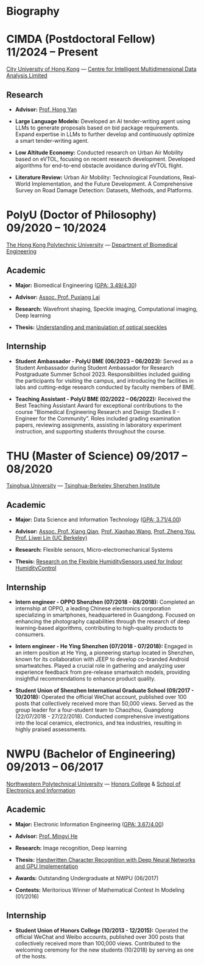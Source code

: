 # Biography

# CIMDA (Postdoctoral Fellow) 11/2024 – Present

[City University of Hong Kong](https://www.cityu.edu.hk/) — 
[Centre for Intelligent Multidimensional Data Analysis Limited](https://www.innocimda.com/)

## Research

- **Advisor:** [Prof. Hong Yan](https://scholars.cityu.edu.hk/en/persons/ityan)

- **Large Language Models:** Developed an AI tender-writing agent using LLMs to generate proposals based on bid package requirements. Expand expertise in LLMs to further develop and continuously optimize a smart tender-writing agent.

- **Low Altitude Economy:** Conducted research on Urban Air Mobility based on eVTOL, focusing on recent research development. Developed algorithms for end-to-end obstacle avoidance during eVTOL flight.

- **Literature Review:** Urban Air Mobility: Technological Foundations, Real-World Implementation, and the Future Development. A Comprehensive Survey on Road Damage Detection: Datasets, Methods, and Platforms.


# PolyU (Doctor of Philosophy) 09/2020 – 10/2024

[The Hong Kong Polytechnic University](https://www.polyu.edu.hk/) — 
[Department of Biomedical Engineering](https://www.polyu.edu.hk/bme/)

## Academic

- **Major:** Biomedical Engineering ([GPA: 3.49/4.30](https://863zq.github.io/Publication/PhD_Transcript.jpg))

- **Advisor:** [Assoc. Prof. Puxiang Lai](https://www.polyu.edu.hk/bme/people/academic-staff/dr-puxiang-lai/)

- **Research:** Wavefront shaping, Speckle imaging, Computational imaging, Deep learning

- **Thesis:** [Understanding and manipulation of optical speckles](https://theses.lib.polyu.edu.hk/handle/200/13418)

## Internship

- **Student Ambassador - PolyU BME (06/2023 – 06/2023):** Served as a Student Ambassador during Student Ambassador for Research Postgraduate Summer School 2023. Responsibilities included guiding the participants for visiting the campus, and introducing the facilities in labs and cutting-edge research conducted by faculty members of BME.

- **Teaching Assistant - PolyU BME (02/2022 – 06/2022):** Received the Best Teaching Assistant Award for exceptional contributions to the course "Biomedical Engineering Research and Design Studies II - Engineer for the Community”. Roles included grading examination papers, reviewing assignments, assisting in laboratory experiment instruction, and supporting students throughout the course.


# THU (Master of Science) 09/2017 – 08/2020

[Tsinghua University](https://www.tsinghua.edu.cn/) — 
[Tsinghua-Berkeley Shenzhen Institute](http://www.tbsi.edu.cn/english/)

## Academic

- **Major:** Data Science and Information Technology ([GPA: 3.71/4.00](https://863zq.github.io/Publication/Master_Transcript.jpg))

- **Advisor:** [Assoc. Prof. Xiang Qian](https://www.sigs.tsinghua.edu.cn/qx_en/main.htm), [Prof. Xiaohao Wang](https://www.sigs.tsinghua.edu.cn/wxh_en/main.htm), [Prof. Zheng You](https://www.sigs.tsinghua.edu.cn/yzys_en/main.htm), [Prof. Liwei Lin (UC Berkeley)](https://me.berkeley.edu/people/liwei-lin/)

- **Research:** Flexible sensors, Micro-electromechanical Systems

- **Thesis:** [Research on the Flexible HumiditySensors used for Indoor HumidityControl](https://863zq.github.io/Publication/Master_Transcript.jpg)

## Internship

- **Intern engineer - OPPO Shenzhen (07/2018 - 08/2018):** Completed an internship at OPPO, a leading Chinese electronics corporation specializing in smartphones, headquartered in Guangdong. Focused on enhancing the photography capabilities through the research of deep learning-based algorithms, contributing to high-quality products to consumers.

- **Intern engineer - He Ying Shenzhen (07/2018 - 07/2018):** Engaged in an intern position at He Ying, a pioneering startup located in Shenzhen, known for its collaboration with JEEP to develop co-branded Android smartwatches. Played a crucial role in gathering and analyzing user experience feedback from pre-release smartwatch models, providing insightful recommendations to enhance product quality.

- **Student Union of Shenzhen International Graduate School (09/2017 - 10/2018):** Operated the official WeChat account, published over 100 posts that collectively received more than 50,000 views. Served as the group leader for a four-student team to Chaozhou, Guangdong (22/07/2018 - 27/22/2018). Conducted comprehensive investigations into the local ceramics, electronics, and tea industries, resulting in highly praised assessments.

# NWPU (Bachelor of Engineering) 09/2013 – 06/2017

[Northwestern Polytechnical University](https://www.nwpu.edu.cn/) — 
[Honors College](https://orcid.org/0000-0003-4811-2012) & [School of Electronics and Information](https://dianzi.nwpu.edu.cn/)

## Academic

- **Major:** Electronic Information Engineering ([GPA: 3.67/4.00](https://863zq.github.io/Publication/Bachelor_Transcript.jpg))

- **Advisor:** [Prof. Mingyi He](https://dianzi.nwpu.edu.cn/en/Faculty/Department_of_Information_Engineering.htm)

- **Research:** Image recognition, Deep learning

- **Thesis:** [Handwritten Character Recognition with Deep Neural Networks and GPU Implementation](https://863zq.github.io/Publication/Bachelor_Transcript.jpg)

- **Awards:** Outstanding Undergraduate at NWPU (06/2017)

- **Contests:** Meritorious Winner of Mathematical Contest In Modeling (01/2016)

## Internship

- **Student Union of Honors College (10/2013 - 12/2015):** Operated the official WeChat and Weibo accounts, published over 300 posts that collectively received more than 100,000 views. Contributed to the welcoming ceremony for the new students (10/2018) by serving as one of the hosts.
